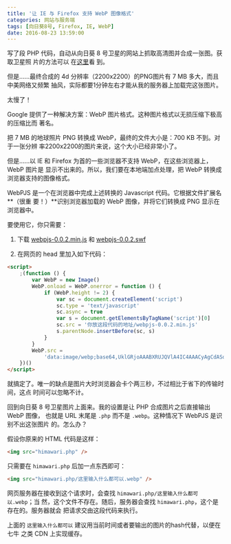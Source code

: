 ```yaml
---
title: '让 IE 与 Firefox 支持 WebP 图像格式'
categories: 网站与服务端
tags: [向日葵8号, Firefox, IE, WebP]
date: 2016-08-23 13:59:00
---
```


写了段 PHP 代码，自动从向日葵 8 号卫星的网站上抓取高清图并合成一张图。获取卫星照
片的方法可以
在[这里](/article/modify-website/php-javascript-satellite-earth-picture.lantian)看
到。

但是……最终合成的 4d 分辨率（2200x2200）的PNG图片有 7 MB 多大，而且中美网络又频繁
抽风，实际都要1分钟左右才能从我的服务器上加载完这张图片。

太慢了！

Google 提供了一种解决方案：WebP 图片格式。这种图片格式以无损压缩下极高的压缩比而
著名。

把 7 MB 的地球照片 PNG 转换成 WebP，最终的文件大小是：700 KB 不到。对于一张分辨
率2200x2200的图片来说，这个大小已经非常小了。

但是……以 IE 和 Firefox 为首的一些浏览器不支持 WebP，在这些浏览器上，WebP 图片是
显示不出来的。所以，我们要在本地端加点处理，把 WebP 转换成浏览器支持的图像格式。

WebPJS 是一个在浏览器中完成上述转换的 Javascript 代码。它根据文件扩展名**（很重
要！）**识别浏览器加载的 WebP 图像，并将它们转换成 PNG 显示在浏览器中。

要使用它，你只需要：

1. 下载 [webpjs-0.0.2.min.js](http://webpjs.appspot.com/js/webpjs-0.0.2.min.js)
   和 [webpjs-0.0.2.swf](http://webpjs.appspot.com/js/webpjs-0.0.2.swf)

2. 在网页的 head 里加入如下代码：

```html
<script>
    ;(function () {
        var WebP = new Image()
        WebP.onload = WebP.onerror = function () {
            if (WebP.height != 2) {
                var sc = document.createElement('script')
                sc.type = 'text/javascript'
                sc.async = true
                var s = document.getElementsByTagName('script')[0]
                sc.src = '你放这段代码的地址/webpjs-0.0.2.min.js'
                s.parentNode.insertBefore(sc, s)
            }
        }
        WebP.src =
            'data:image/webp;base64,UklGRjoAAABXRUJQVlA4IC4AAACyAgCdASoCAAIALmk0mk0iIiIiIgBoSygABc6WWgAA/veff/0PP8bA//LwYAAA'
    })()
</script>
```

就搞定了。唯一的缺点是图片大时浏览器会卡个两三秒，不过相比于省下的传输时间，这点
时间可以忽略不计。

回到向日葵 8 号卫星图片上面来。我的设置是让 PHP 合成图片之后直接输出 WebP 图像，
也就是 URL 末尾是 `.php` 而不是 `.webp`。这种情况下 WebPJS 是识别不出这张图片
的。怎么办？

假设你原来的 HTML 代码是这样：

```html
<img src="himawari.php" />
```

只需要在 `himawari.php` 后加一点东西即可：

```html
<img src="himawari.php/这里输入什么都可以.webp" />
```

网页服务器在接收到这个请求时，会查找 `himawari.php/这里输入什么都可以.webp`；当
然，这个文件不存在。随后，服务器会查找 `himawari.php`，这个是存在的。服务器就会
把请求交由这段代码来执行。

上面的 `这里输入什么都可以` 建议用当前时间或者要输出的图片的hash代替，以便在七牛
之类 CDN 上实现缓存。
